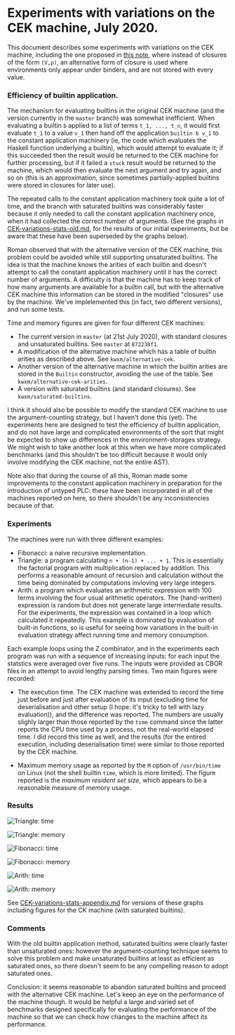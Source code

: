 # Experiments with variations on the CEK machine, July 2020.

This document describes some experiments with variations on the CEK
machine, including the one proposed in [this note](./CEK.md), where
instead of closures of the form `(V,ρ)`, an alternative form of
closure is used where environments only appear under binders, and are
not stored with every value.

### Efficiency of builtin application.

The mechanism for evaluating builtins in the original CEK machine (and
the version currently in the `master` branch) was somewhat
inefficient.  When evaluating a builtin `b` applied to a list of terms
`t_1, ..., t_n`, it would first evaluate `t_1` to a value `v_1` then
hand off the application `builtin b v_1` to the constant application
machinery (ie, the code which evaluates the Haskell function
underlying a builtin), which would attempt to evaluate it; if this
succeeded then the result would be returned to the CEK machine for
further processing, but if it failed a `stuck` result would be
returned to the machine, which would then evaluate the next argument
and try again, and so on (this is an approximation, since sometimes
partially-applied builtins were stored in closures for later use).

The repeated calls to the constant application machinery took quite a
lot of time, and the branch with saturated builtins was considerably
faster because it only needed to call the constant application
machinery once, when it had collected the correct number of arguments.
(See the graphs in
[CEK-variations-stats-old.md](./CEK-variations-stats-old.md), for the
results of our initial experiments, but be aware that these have been
superseded by the graphs below).

Roman observed that with the alternative version of the CEK machine,
this problem could be avoided while still supporting unsaturated
builtins. The idea is that the machine knows the arities of each
builtin and doesn't attempt to call the constant application machinery
until it has the correct number of arguments.  A difficulty is that
the machine has to keep track of how many arguments are available for
a builtin call, but with the alternative CEK machine this information
can be stored in the modified "closures" use by the machine.  We've
implelemented this (in fact, two different versions), and run some tests. 

Time and memory figures are given for four different CEK machines:

* The current version in `master` (at 21st July 2020), with standard closures and unsaturated builtins.
  See `master` at `872238f1`.
* A modification of the alternative machine which has a table of builtin arities as described above.
  See `kwxm/alternative-cek`.
* Another version of the alternative machine in which the builtin arities are stored in the
  `Builtin` constructor, avoiding the use of the table.    See `kwxm/alternative-cek-arities`.
* A version with saturated builtins (and standard closures).  See `kwxm/saturated-builtins`.

I think it should also be possible to modify the standard CEK machine to
use the argument-counting strategy, but I haven't done this (yet).  The
experiments here are designed to test the efficiency of builtin application,
and do not have large and complicated environments of the sort that might
be expected to show up differences in the environment-storages strategy.
We might wish to take another look at this when we have more complicated
benchmarks (and this shouldn't be too difficult because it would only involve
modifying the CEK machine, not the entire AST).

Note also that during the course of all this, Roman made some
improvements to the constant application machinery in preparation for
the introduction of untyped PLC: these have been incorporated in all
of the machines reported on here, so there shouldn't be any
inconsistencies because of that.

### Experiments

The machines were run with three different examples:
* Fibonacci: a naive recursive implementation.
* Triangle: a program calculating `n + (n-1) + ... + 1`. This is
  essentially the factorial program with multiplication replaced
  by addition.  This performs a reasonable amount of recursion and calculation
  without the time being dominated by computations invloving very large integers.
* Arith: a program which evaluates an arithmetic expression with 100 terms involving
  the four usual arithmetic operators.  The (hand-written) expression is random but does
  not generate large intermediate results.  For the experiments, the expression was
  contained in a loop which calculated it repeatedly.  This example is dominated by
  evaluation of built-in functions, so is useful for seeing how variations in
  the built-in evaluation strategy affect running time and memory consumption.

Each example loops using the Z combinator, and in the experiments
each program was run with a sequence of increasing inputs: for each
input the statstics were averaged over five runs.  The inputs were
provided as CBOR files in an attempt to avoid lengthy parsing
times. Two main figures were recorded:

* The execution time.  The CEK machine was extended to record the time
just before and just after evaluation of its input (excluding time for
deserialisation and other setup (I hope: it's tricky to tell with lazy
evaluation)), and the difference was reported.  The numbers are
usually slighly larger than those reported by the `time` command since
the latter reports the CPU time used by a process, not the real-world
elapsed time.  I did record this time as well, and the results (for
the entired execution, including deserialisation time) were similar to those
reported by the CEK machine.

* Maximum memory usage as reported by the `M` option of
`/usr/bin/time` on Linux (not the shell builtin `time`, which is more
limited). The figure reported is the _maximum resident set size_, which
appears to be a reasonable measure of memory usage. 


### Results

![Triangle: time](figures/tri-times.png)

![Triangle: memory](figures/tri-mem.png)

![Fibonacci: time](figures/fib-times.png)

![Fibonacci: memory](figures/fib-mem.png)

![Arith: time](figures/arith-times.png)

![Arith: memory](figures/arith-mem.png)

See [CEK-variations-stats-appendix.md](./CEK-variations-stats-appendix.md)
for versions of these graphs including figures for the CK machine (with
saturated builtins).

### Comments

With the old builtin application method, saturated builtins were
clearly faster than unsaturated ones: however the argument-counting
technique seems to solve this problem and make unsaturated builtins at
least as efficient as saturated ones, so there doesn't seem to be any
compelling reason to adopt saturated ones.

Conclusion: it seems reasonable to abandon saturated builtins and
proceed with the alternative CEK machine.  Let's keep an eye on the
performance of the machine though. It would be helpful a large and
varied set of benchmarks designed specifically for evaluating the
performance of the machine so that we can check how changes to the
machine affect its performance.




